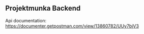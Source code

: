 ## Projektmunka Backend

Api documentation: https://documenter.getpostman.com/view/13860782/UUy7bjV3
